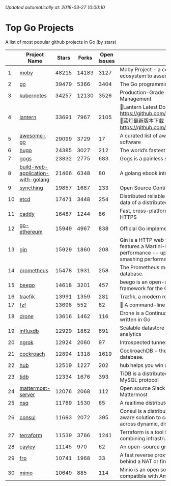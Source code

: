 *Updated automatically at: 2018-03-27 10:00:10* 
# Top Go Projects
A list of most popular github projects in Go (by stars)

|    | Project Name | Stars | Forks | Open Issues | Description |
| -- | ------------ | ----- | ----- | ----------- | ----------- |
| 1 | [moby](https://github.com/moby/moby) | 48215 | 14183 | 3127 | Moby Project - a collaborative project for the container ecosystem to assemble container-based systems |
| 2 | [go](https://github.com/golang/go) | 39479 | 5366 | 3404 | The Go programming language |
| 3 | [kubernetes](https://github.com/kubernetes/kubernetes) | 34257 | 12130 | 3526 | Production-Grade Container Scheduling and Management |
| 4 | [lantern](https://github.com/getlantern/lantern) | 33691 | 7967 | 2105 | 🔴Lantern Latest Download https://github.com/getlantern/lantern/releases/tag/latest 🔴蓝灯最新版本下载 https://github.com/getlantern/forum/issues/833 🔴  |
| 5 | [awesome-go](https://github.com/avelino/awesome-go) | 29099 | 3729 | 17 | A curated list of awesome Go frameworks, libraries and software |
| 6 | [hugo](https://github.com/gohugoio/hugo) | 24385 | 3027 | 212 | The world’s fastest framework for building websites. |
| 7 | [gogs](https://github.com/gogits/gogs) | 23832 | 2775 | 683 | Gogs is a painless self-hosted Git service. |
| 8 | [build-web-application-with-golang](https://github.com/astaxie/build-web-application-with-golang) | 21466 | 6348 | 80 | A golang ebook intro how to build a web with golang |
| 9 | [syncthing](https://github.com/syncthing/syncthing) | 19857 | 1687 | 233 | Open Source Continuous File Synchronization |
| 10 | [etcd](https://github.com/coreos/etcd) | 17471 | 3448 | 254 | Distributed reliable key-value store for the most critical data of a distributed system |
| 11 | [caddy](https://github.com/mholt/caddy) | 16487 | 1244 | 86 | Fast, cross-platform HTTP/2 web server with automatic HTTPS |
| 12 | [go-ethereum](https://github.com/ethereum/go-ethereum) | 15949 | 4967 | 838 | Official Go implementation of the Ethereum protocol |
| 13 | [gin](https://github.com/gin-gonic/gin) | 15929 | 1860 | 208 | Gin is a HTTP web framework written in Go (Golang). It features a Martini-like API with much better performance -- up to 40 times faster. If you need smashing performance, get yourself some Gin. |
| 14 | [prometheus](https://github.com/prometheus/prometheus) | 15478 | 1931 | 258 | The Prometheus monitoring system and time series database. |
| 15 | [beego](https://github.com/astaxie/beego) | 14618 | 3201 | 457 | beego is an open-source, high-performance web framework for the Go programming language. |
| 16 | [traefik](https://github.com/containous/traefik) | 13991 | 1359 | 281 | Træfik, a modern reverse proxy |
| 17 | [fzf](https://github.com/junegunn/fzf) | 13698 | 552 | 82 | :cherry_blossom: A command-line fuzzy finder |
| 18 | [drone](https://github.com/drone/drone) | 13616 | 1462 | 116 | Drone is a Continuous Delivery platform built on Docker, written in Go |
| 19 | [influxdb](https://github.com/influxdata/influxdb) | 12929 | 1862 | 691 | Scalable datastore for metrics, events, and real-time analytics |
| 20 | [ngrok](https://github.com/inconshreveable/ngrok) | 12924 | 2060 | 97 | Introspected tunnels to localhost |
| 21 | [cockroach](https://github.com/cockroachdb/cockroach) | 12894 | 1318 | 1619 | CockroachDB - the open source, cloud-native SQL database. |
| 22 | [hub](https://github.com/github/hub) | 12519 | 1227 | 202 | hub helps you win at git. |
| 23 | [tidb](https://github.com/pingcap/tidb) | 12334 | 1676 | 393 | TiDB is a distributed HTAP database compatible with the MySQL protocol  |
| 24 | [mattermost-server](https://github.com/mattermost/mattermost-server) | 12076 | 2068 | 112 | Open source Slack-alternative in Golang and React - Mattermost |
| 25 | [nsq](https://github.com/nsqio/nsq) | 11789 | 1530 | 65 | A realtime distributed messaging platform |
| 26 | [consul](https://github.com/hashicorp/consul) | 11693 | 2072 | 395 | Consul is a distributed, highly available, and data center aware solution to connect and configure applications across dynamic, distributed infrastructure. |
| 27 | [terraform](https://github.com/hashicorp/terraform) | 11539 | 3766 | 1241 | Terraform is a tool for building, changing, and combining infrastructure safely and efficiently. |
| 28 | [cayley](https://github.com/cayleygraph/cayley) | 11145 | 970 | 62 | An open-source graph database |
| 29 | [frp](https://github.com/fatedier/frp) | 10741 | 1968 | 33 | A fast reverse proxy to help you expose a local server behind a NAT or firewall to the internet. |
| 30 | [minio](https://github.com/minio/minio) | 10649 | 885 | 114 | Minio is an open source object storage server compatible with Amazon S3 APIs |
